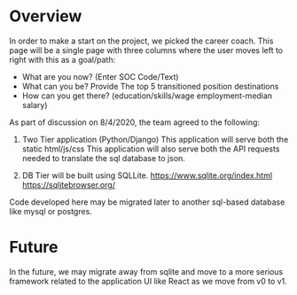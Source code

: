# Overview
In order to make a start on the project, we picked the career coach. This page will be a single page with three columns where the user moves left to right with this as a goal/path:
 * What are you now? (Enter SOC Code/Text)
 * What can you be? Provide The top 5 transitioned position destinations
 * How can you get there? (education/skills/wage employment-median salary)


As part of discussion on 8/4/2020, the team agreed to the following:
1. Two Tier application (Python/Django)
This application will serve both the static html/js/css
This application will also serve both the API requests needed to translate the sql database to json.

1. DB Tier will be built using SQLLite.
https://www.sqlite.org/index.html
https://sqlitebrowser.org/

Code developed here may be migrated later to another sql-based database like mysql or postgres.


# Future
In the future, we may migrate away from sqlite and move to a more serious framework related to the application UI like React as we move from v0 to v1.

